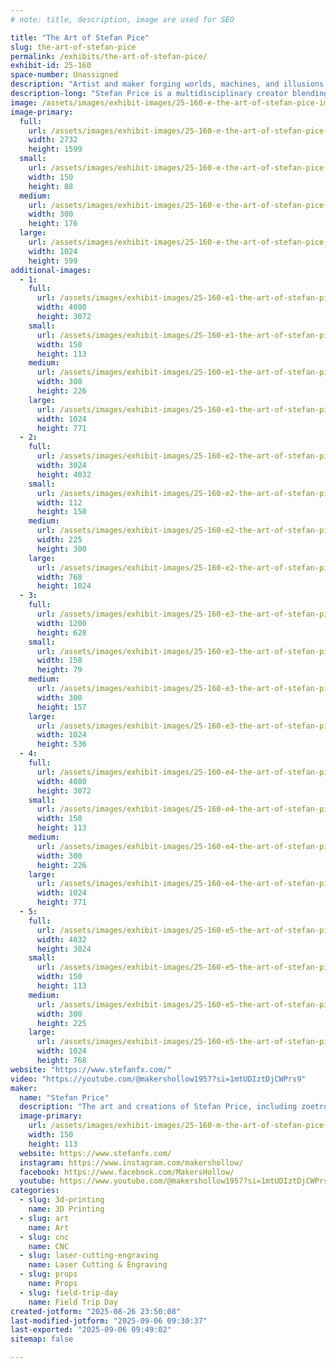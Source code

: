 ```yaml
---
# note: title, description, image are used for SEO

title: "The Art of Stefan Pice"
slug: the-art-of-stefan-pice
permalink: /exhibits/the-art-of-stefan-pice/
exhibit-id: 25-160
space-number: Unassigned
description: "Artist and maker forging worlds, machines, and illusions where craft meets the uncanny."
description-long: "Stefan Price is a multidisciplinary creator blending art, engineering, and storytelling. As founder of Roundtable Productions, he has built worlds for Disney, Universal, film, and live events, mastering everything from sculpting and scenic painting to metalwork and effects. His personal art brand, Bits and Bots, features retro-futurist robots—imperfect, eerie, and allegorical—exploring humanity’s evolving relationship with technology. Alongside his fabrication work, Stefan creates mesmerizing zoetropes, bringing mechanical wonder to life through motion and illusion. Whether crafting large-scale experiences or intimate works of art, his creations inhabit the space where dreams, machines, and the uncanny meet.  Come see examples of various projects and ask about how they were made."
image: /assets/images/exhibit-images/25-160-e-the-art-of-stefan-pice-img-1617-8822-300x176.jpeg
image-primary: 
  full:
    url: /assets/images/exhibit-images/25-160-e-the-art-of-stefan-pice-img-1617-8822-full.jpeg
    width: 2732
    height: 1599
  small:
    url: /assets/images/exhibit-images/25-160-e-the-art-of-stefan-pice-img-1617-8822-150x88.jpeg
    width: 150
    height: 88
  medium:
    url: /assets/images/exhibit-images/25-160-e-the-art-of-stefan-pice-img-1617-8822-300x176.jpeg
    width: 300
    height: 176
  large:
    url: /assets/images/exhibit-images/25-160-e-the-art-of-stefan-pice-img-1617-8822-1024x599.jpeg
    width: 1024
    height: 599
additional-images: 
  - 1:
    full:
      url: /assets/images/exhibit-images/25-160-e1-the-art-of-stefan-pice-2024-06-08-11-49-16-full.jpeg
      width: 4080
      height: 3072
    small:
      url: /assets/images/exhibit-images/25-160-e1-the-art-of-stefan-pice-2024-06-08-11-49-16-150x113.jpeg
      width: 150
      height: 113
    medium:
      url: /assets/images/exhibit-images/25-160-e1-the-art-of-stefan-pice-2024-06-08-11-49-16-300x226.jpeg
      width: 300
      height: 226
    large:
      url: /assets/images/exhibit-images/25-160-e1-the-art-of-stefan-pice-2024-06-08-11-49-16-1024x771.jpeg
      width: 1024
      height: 771
  - 2:
    full:
      url: /assets/images/exhibit-images/25-160-e2-the-art-of-stefan-pice-img-20200726-125823-full.jpeg
      width: 3024
      height: 4032
    small:
      url: /assets/images/exhibit-images/25-160-e2-the-art-of-stefan-pice-img-20200726-125823-112x150.jpeg
      width: 112
      height: 150
    medium:
      url: /assets/images/exhibit-images/25-160-e2-the-art-of-stefan-pice-img-20200726-125823-225x300.jpeg
      width: 225
      height: 300
    large:
      url: /assets/images/exhibit-images/25-160-e2-the-art-of-stefan-pice-img-20200726-125823-768x1024.jpeg
      width: 768
      height: 1024
  - 3:
    full:
      url: /assets/images/exhibit-images/25-160-e3-the-art-of-stefan-pice-img-0636-full.jpeg
      width: 1200
      height: 628
    small:
      url: /assets/images/exhibit-images/25-160-e3-the-art-of-stefan-pice-img-0636-150x79.jpeg
      width: 150
      height: 79
    medium:
      url: /assets/images/exhibit-images/25-160-e3-the-art-of-stefan-pice-img-0636-300x157.jpeg
      width: 300
      height: 157
    large:
      url: /assets/images/exhibit-images/25-160-e3-the-art-of-stefan-pice-img-0636-1024x536.jpeg
      width: 1024
      height: 536
  - 4:
    full:
      url: /assets/images/exhibit-images/25-160-e4-the-art-of-stefan-pice-2025-06-07-20-53-19-2-4633-full.jpeg
      width: 4080
      height: 3072
    small:
      url: /assets/images/exhibit-images/25-160-e4-the-art-of-stefan-pice-2025-06-07-20-53-19-2-4633-150x113.jpeg
      width: 150
      height: 113
    medium:
      url: /assets/images/exhibit-images/25-160-e4-the-art-of-stefan-pice-2025-06-07-20-53-19-2-4633-300x226.jpeg
      width: 300
      height: 226
    large:
      url: /assets/images/exhibit-images/25-160-e4-the-art-of-stefan-pice-2025-06-07-20-53-19-2-4633-1024x771.jpeg
      width: 1024
      height: 771
  - 5:
    full:
      url: /assets/images/exhibit-images/25-160-e5-the-art-of-stefan-pice-img-0638-full.jpeg
      width: 4032
      height: 3024
    small:
      url: /assets/images/exhibit-images/25-160-e5-the-art-of-stefan-pice-img-0638-150x113.jpeg
      width: 150
      height: 113
    medium:
      url: /assets/images/exhibit-images/25-160-e5-the-art-of-stefan-pice-img-0638-300x225.jpeg
      width: 300
      height: 225
    large:
      url: /assets/images/exhibit-images/25-160-e5-the-art-of-stefan-pice-img-0638-1024x768.jpeg
      width: 1024
      height: 768
website: "https://www.stefanfx.com/"
video: "https://youtube.com/@makershollow1957?si=1mtUDIztDjCWPrs9"
maker: 
  name: "Stefan Price"
  description: "The art and creations of Stefan Price, including zoetropes, props, miniatures, and art of various forms. Created under Roundtable Productions LLC, or Makers Hollow, or his personal name."
  image-primary:
    url: /assets/images/exhibit-images/25-160-m-the-art-of-stefan-pice-2025-06-07-20-53-19-2-5456-150x113.jpeg
    width: 150
    height: 113
  website: https://www.stefanfx.com/
  instagram: https://www.instagram.com/makershollow/
  facebook: https://www.facebook.com/MakersHollow/
  youtube: https://www.youtube.com/@makershollow1957?si=1mtUDIztDjCWPrs9
categories: 
  - slug: 3d-printing
    name: 3D Printing
  - slug: art
    name: Art
  - slug: cnc
    name: CNC
  - slug: laser-cutting-engraving
    name: Laser Cutting & Engraving
  - slug: props
    name: Props
  - slug: field-trip-day
    name: Field Trip Day
created-jotform: "2025-08-26 23:50:08"
last-modified-jotform: "2025-09-06 09:30:37"
last-exported: "2025-09-06 09:49:02"
sitemap: false

---
```

